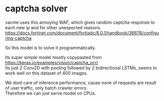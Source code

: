 # captcha solver

vacme uses this annoying WAF, which gives random captcha response to each new ip and for other unexpected reasons.  
https://docs.fortinet.com/document/fortiadc/6.0.1/handbook/36676/configuring-captcha  

So this model is to solve it programmatically. 

Its super simple model mostly copypasted from https://keras.io/examples/vision/captcha_ocr/  
Its just 2 Conv2D with pooling followed by 2 bidirectional LSTMs, seems to work well on this dataset of 400 images.  

We dont care of inference performance, cause none of requests are result of user traffic, only batch crawler errors.  
Therefore we can just serve model on CPUs. 
